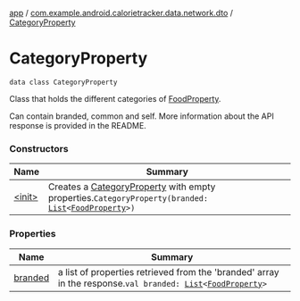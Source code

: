 [app](../../index.md) / [com.example.android.calorietracker.data.network.dto](../index.md) / [CategoryProperty](./index.md)

# CategoryProperty

`data class CategoryProperty`

Class that holds the different categories of [FoodProperty](../-food-property/index.md).

Can contain branded, common and self.
More information about the API response is provided in the README.

### Constructors

| Name | Summary |
|---|---|
| [&lt;init&gt;](-init-.md) | Creates a [CategoryProperty](./index.md) with empty properties.`CategoryProperty(branded: `[`List`](https://kotlinlang.org/api/latest/jvm/stdlib/kotlin.collections/-list/index.html)`<`[`FoodProperty`](../-food-property/index.md)`>)` |

### Properties

| Name | Summary |
|---|---|
| [branded](branded.md) | a list of properties retrieved from the 'branded' array in the response.`val branded: `[`List`](https://kotlinlang.org/api/latest/jvm/stdlib/kotlin.collections/-list/index.html)`<`[`FoodProperty`](../-food-property/index.md)`>` |
